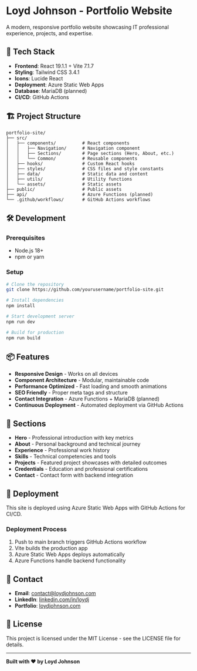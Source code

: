 # Loyd Johnson - Portfolio Website

A modern, responsive portfolio website showcasing IT professional experience, projects, and expertise.

## 🚀 Tech Stack

- **Frontend**: React 19.1.1 + Vite 7.1.7
- **Styling**: Tailwind CSS 3.4.1
- **Icons**: Lucide React
- **Deployment**: Azure Static Web Apps
- **Database**: MariaDB (planned)
- **CI/CD**: GitHub Actions

## 🏗️ Project Structure

```
portfolio-site/
├── src/
│   ├── components/          # React components
│   │   ├── Navigation/      # Navigation component
│   │   ├── Sections/        # Page sections (Hero, About, etc.)
│   │   └── Common/          # Reusable components
│   ├── hooks/               # Custom React hooks
│   ├── styles/              # CSS files and style constants
│   ├── data/                # Static data and content
│   ├── utils/               # Utility functions
│   └── assets/              # Static assets
├── public/                  # Public assets
├── api/                     # Azure Functions (planned)
└── .github/workflows/       # GitHub Actions workflows
```

## 🛠️ Development

### Prerequisites
- Node.js 18+ 
- npm or yarn

### Setup
```bash
# Clone the repository
git clone https://github.com/yourusername/portfolio-site.git

# Install dependencies
npm install

# Start development server
npm run dev

# Build for production
npm run build
```

## 📦 Features

- **Responsive Design** - Works on all devices
- **Component Architecture** - Modular, maintainable code
- **Performance Optimized** - Fast loading and smooth animations
- **SEO Friendly** - Proper meta tags and structure
- **Contact Integration** - Azure Functions + MariaDB (planned)
- **Continuous Deployment** - Automated deployment via GitHub Actions

## 🎯 Sections

- **Hero** - Professional introduction with key metrics
- **About** - Personal background and technical journey  
- **Experience** - Professional work history
- **Skills** - Technical competencies and tools
- **Projects** - Featured project showcases with detailed outcomes
- **Credentials** - Education and professional certifications
- **Contact** - Contact form with backend integration

## 🚀 Deployment

This site is deployed using Azure Static Web Apps with GitHub Actions for CI/CD.

### Deployment Process
1. Push to main branch triggers GitHub Actions workflow
2. Vite builds the production app
3. Azure Static Web Apps deploys automatically
4. Azure Functions handle backend functionality

## 📱 Contact

- **Email**: contact@loydjohnson.com
- **LinkedIn**: [linkedin.com/in/loydj](https://linkedin.com/in/loydj)
- **Portfolio**: [loydjohnson.com](https://loydjohnson.com)

## 📄 License

This project is licensed under the MIT License - see the LICENSE file for details.

---

**Built with ❤️ by Loyd Johnson**
